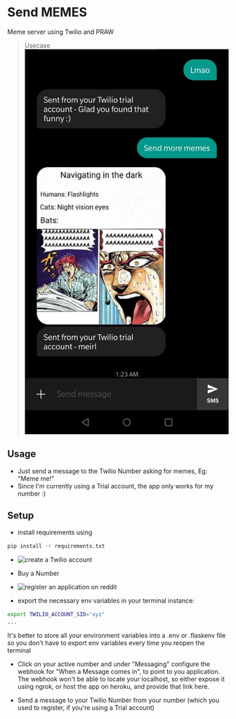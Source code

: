 # Send MEMES
Meme server using Twilio and PRAW

> Usecase
![Example](https://github.com/cmattey/send_memes/blob/master/imgsrc/ss.jpeg)

## Usage
- Just send a message to the Twilio Number asking for memes, Eg: "Meme me!"
- Since I'm currently using a Trial account, the app only works for my number :)

## Setup
- install requirements using
```sh
pip install -r requirements.txt
```

- ![create](http://twilio.com/try-twilio) a Twilio account
- Buy a Number
- ![register](https://www.reddit.com/prefs/apps/) an application on reddit

- export the necessary env variables in your terminal instance:
```sh
export TWILIO_ACCOUNT_SID="xyz"
...
```
It's better to store all your environment variables into a .env or .flaskenv file so you
don't have to export env variables every time you reopen the terminal

- Click on your active number and under "Messaging" configure the webhook for "When a Message comes in",
to point to you application. The webhook won't be able to locate your localhost,
so either expose it using ngrok, or host the app on heroku, and provide that link here.

- Send a message to your Twilio Number from your number (which you used to register, if you're using a Trial account)
